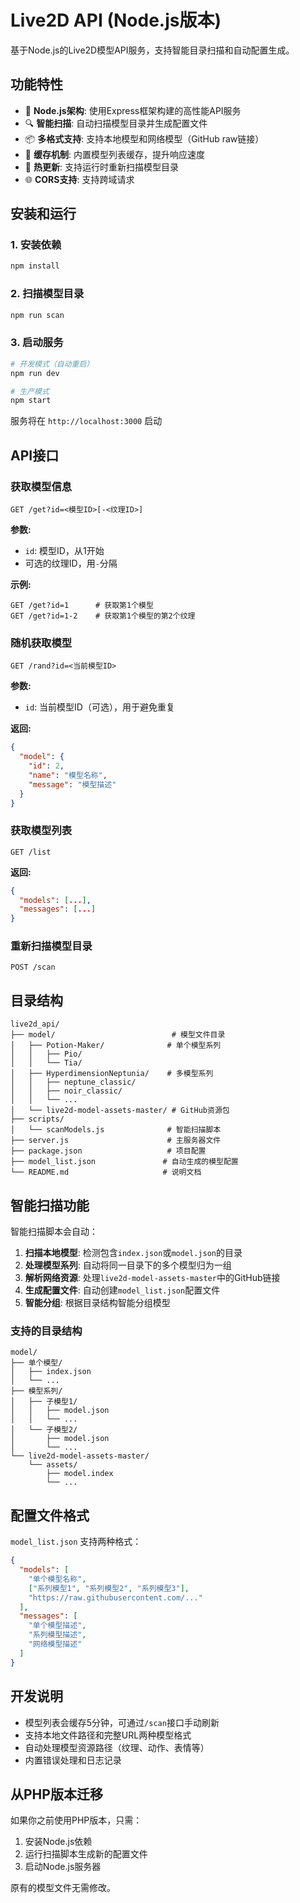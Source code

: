 # Live2D API (Node.js版本)

基于Node.js的Live2D模型API服务，支持智能目录扫描和自动配置生成。

## 功能特性

- 🚀 **Node.js架构**: 使用Express框架构建的高性能API服务
- 🔍 **智能扫描**: 自动扫描模型目录并生成配置文件
- 📦 **多格式支持**: 支持本地模型和网络模型（GitHub raw链接）
- 🎯 **缓存机制**: 内置模型列表缓存，提升响应速度
- 🔄 **热更新**: 支持运行时重新扫描模型目录
- 🌐 **CORS支持**: 支持跨域请求

## 安装和运行

### 1. 安装依赖
```bash
npm install
```

### 2. 扫描模型目录
```bash
npm run scan
```

### 3. 启动服务
```bash
# 开发模式（自动重启）
npm run dev

# 生产模式
npm start
```

服务将在 `http://localhost:3000` 启动

## API接口

### 获取模型信息
```
GET /get?id=<模型ID>[-<纹理ID>]
```

**参数:**
- `id`: 模型ID，从1开始
- 可选的纹理ID，用`-`分隔

**示例:**
```
GET /get?id=1      # 获取第1个模型
GET /get?id=1-2    # 获取第1个模型的第2个纹理
```

### 随机获取模型
```
GET /rand?id=<当前模型ID>
```

**参数:**
- `id`: 当前模型ID（可选），用于避免重复

**返回:**
```json
{
  "model": {
    "id": 2,
    "name": "模型名称",
    "message": "模型描述"
  }
}
```

### 获取模型列表
```
GET /list
```

**返回:**
```json
{
  "models": [...],
  "messages": [...]
}
```

### 重新扫描模型目录
```
POST /scan
```

## 目录结构

```
live2d_api/
├── model/                          # 模型文件目录
│   ├── Potion-Maker/              # 单个模型系列
│   │   ├── Pio/
│   │   └── Tia/
│   ├── HyperdimensionNeptunia/    # 多模型系列
│   │   ├── neptune_classic/
│   │   ├── noir_classic/
│   │   └── ...
│   └── live2d-model-assets-master/ # GitHub资源包
├── scripts/
│   └── scanModels.js              # 智能扫描脚本
├── server.js                      # 主服务器文件
├── package.json                   # 项目配置
├── model_list.json               # 自动生成的模型配置
└── README.md                     # 说明文档
```

## 智能扫描功能

智能扫描脚本会自动：

1. **扫描本地模型**: 检测包含`index.json`或`model.json`的目录
2. **处理模型系列**: 自动将同一目录下的多个模型归为一组
3. **解析网络资源**: 处理`live2d-model-assets-master`中的GitHub链接
4. **生成配置文件**: 自动创建`model_list.json`配置文件
5. **智能分组**: 根据目录结构智能分组模型

### 支持的目录结构

```
model/
├── 单个模型/
│   ├── index.json
│   └── ...
├── 模型系列/
│   ├── 子模型1/
│   │   ├── model.json
│   │   └── ...
│   └── 子模型2/
│       ├── model.json
│       └── ...
└── live2d-model-assets-master/
    └── assets/
        ├── model.index
        └── ...
```

## 配置文件格式

`model_list.json` 支持两种格式：

```json
{
  "models": [
    "单个模型名称",
    ["系列模型1", "系列模型2", "系列模型3"],
    "https://raw.githubusercontent.com/..."
  ],
  "messages": [
    "单个模型描述",
    "系列模型描述",
    "网络模型描述"
  ]
}
```

## 开发说明

- 模型列表会缓存5分钟，可通过`/scan`接口手动刷新
- 支持本地文件路径和完整URL两种模型格式
- 自动处理模型资源路径（纹理、动作、表情等）
- 内置错误处理和日志记录

## 从PHP版本迁移

如果你之前使用PHP版本，只需：

1. 安装Node.js依赖
2. 运行扫描脚本生成新的配置文件
3. 启动Node.js服务器

原有的模型文件无需修改。